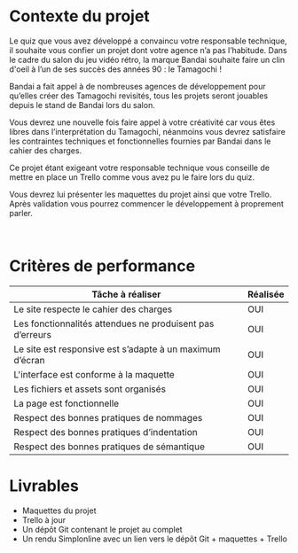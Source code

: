 # Contexte du projet


Le quiz que vous avez développé a convaincu votre responsable technique, il souhaite vous confier un projet dont votre agence n’a pas l’habitude. Dans le cadre du salon du jeu vidéo rétro, la marque Bandai souhaite faire un clin d'oeil à l’un de ses succès des années 90 : le Tamagochi !

Bandai a fait appel à de nombreuses agences de développement pour qu’elles créer des Tamagochi revisités, tous les projets seront jouables depuis le stand de Bandai lors du salon.

Vous devrez une nouvelle fois faire appel à votre créativité car vous êtes libres dans l’interprétation du Tamagochi, néanmoins vous devrez satisfaire les contraintes techniques et fonctionnelles fournies par Bandai dans le cahier des charges.

Ce projet étant exigeant votre responsable technique vous conseille de mettre en place un Trello comme vous avez pu le faire lors du quiz.

Vous devrez lui présenter les maquettes du projet ainsi que votre Trello. Après validation vous pourrez commencer le développement à proprement parler.

​

# Critères de performance


| Tâche à réaliser  | Réalisée |
| ---------| ---------|
| Le site respecte le cahier des charges  | OUI |
| Les fonctionnalités attendues ne produisent pas d’erreurs | OUI  |
| Le site est responsive est s’adapte à un maximum d’écran | OUI  |
| L'interface est conforme à la maquette | OUI  |
| Les fichiers et assets sont organisés| OUI  |
| La page est fonctionnelle| OUI  |
| Respect des bonnes pratiques de nommages | OUI  |
| Respect des bonnes pratiques d’indentation | OUI  |
| Respect des bonnes pratiques de sémantique | OUI  |




# Livrables

- Maquettes du projet
- Trello à jour
- Un dépôt Git contenant le projet au complet
- Un rendu Simplonline avec un lien vers le dépôt Git + maquettes + Trello
